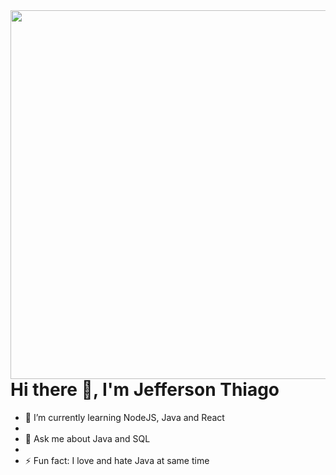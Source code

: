 <img align="right" height="590em" src="https://raw.githubusercontent.com/gist/Jeef-js/2556debca04dec24c9e317e58d85cd32/raw/59a65cbbfa0b5fa0480f1ed00a976d42d9c4a1ab/githubcard.svg" />

<h1 align="left">Hi there 👋, I'm Jefferson Thiago</h1>

- 🌱 I’m currently learning NodeJS, Java and React
- 
- 💬 Ask me about Java and SQL
- 
- ⚡ Fun fact: I love and hate Java at same time
